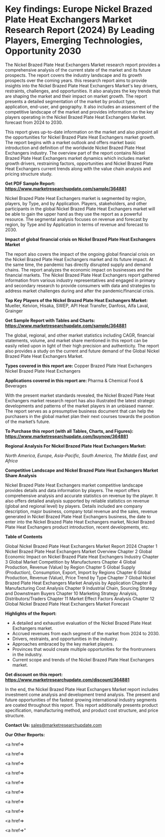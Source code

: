 # Key findings: Europe Nickel Brazed Plate Heat Exchangers Market Research Report (2024) By Leading Players, Emerging Technologies, Opportunity 2030

The Nickel Brazed Plate Heat Exchangers Market research report provides a comprehensive analysis of the current state of the market and its future prospects. The report covers the industry landscape and its growth prospects over the coming years. this research report aims to provide insights into the Nickel Brazed Plate Heat Exchangers Market's key drivers, restraints, challenges, and opportunities. It also analyzes the key trends that are shaping the market and their impact on market growth. The report presents a detailed segmentation of the market by product type, application, end-user, and geography. It also includes an assessment of the competitive landscape of the market and provides information on the key players operating in the Nickel Brazed Plate Heat Exchangers Market. forecast from 2024 to 2030.

This report gives up-to-date information on the market and also pinpoint all the opportunities for Nickel Brazed Plate Heat Exchangers market growth. The report begins with a market outlook and offers market basic introduction and definition of the worldwide Nickel Brazed Plate Heat Exchangers industry. The overview part of the report contains Nickel Brazed Plate Heat Exchangers market dynamics which includes market growth drivers, restraining factors, opportunities and Nickel Brazed Plate Heat Exchangers current trends along with the value chain analysis and pricing structure study.

<strong><b>Get PDF Sample Report: <a href=https://www.marketresearchupdate.com/sample/364881>https://www.marketresearchupdate.com/sample/364881</a></b></strong>

Nickel Brazed Plate Heat Exchangers market is segmented by region, players, by Type, and by Application. Players, stakeholders, and other participants in the global Nickel Brazed Plate Heat Exchangers market will be able to gain the upper hand as they use the report as a powerful resource. The segmental analysis focuses on revenue and forecast by region, by Type and by Application in terms of revenue and forecast to 2030.

<strong><b>Impact of global financial crisis on Nickel Brazed Plate Heat Exchangers Market</b></strong>

The report also covers the impact of the ongoing global financial crisis on the Nickel Brazed Plate Heat Exchangers market and its future impact. At the same time, the pandemic has directly disrupted supply and demand chains. The report analyzes the economic impact on businesses and the financial markets. The Nickel Brazed Plate Heat Exchangers report gathered information from various industry representatives and engaged in primary and secondary research to provide consumers with data and strategies to address market challenges during and after the pandemic/financial crisis.

<strong><b>Top Key Players of the Nickel Brazed Plate Heat Exchangers Market:
</b></strong>Mueller, Kelvion, Hisaka, SWEP, API Heat Transfer, Danfoss, Alfa Laval, Grainger<strong><b>
</b></strong>

<strong><b>Get Sample Report with Tables and Charts: <a href=https://www.marketresearchupdate.com/sample/364881>https://www.marketresearchupdate.com/sample/364881</a></b></strong>

The global, regional, and other market statistics including CAGR, financial statements, volume, and market share mentioned in this report can be easily relied upon in light of their high precision and authenticity. The report also provides a study on the current and future demand of the Global Nickel Brazed Plate Heat Exchangers Market.

<strong><b>Types covered in this report are:
</b></strong>Copper Brazed Plate Heat Exchangers
Nickel Brazed Plate Heat Exchangers<strong><b>
</b></strong>

<strong><b>Applications covered in this report are:
</b></strong>Pharma & Chemical
Food & Beverages<strong><b>
</b></strong>

With the present market standards revealed, the Nickel Brazed Plate Heat Exchangers market research report has also illustrated the latest strategic developments and patterns of the market players in an unbiased manner. The report serves as a presumptive business document that can help the purchasers in the global market plan their next courses towards the position of the market’s future.

<strong><b>To Purchase this report (with all Tables, Charts, and Figures): <a href=https://www.marketresearchupdate.com/buynow/364881>https://www.marketresearchupdate.com/buynow/364881</a></b></strong>

<strong><b>Regional Analysis For Nickel Brazed Plate Heat Exchangers Market:</b></strong>

<em><i>North America, Europe, Asia-Pacific, South America, The Middle East, and Africa</i></em>

<strong><b>Competitive Landscape and Nickel Brazed Plate Heat Exchangers Market Share Analysis</b></strong>

Nickel Brazed Plate Heat Exchangers market competitive landscape provides details and data information by players. The report offers comprehensive analysis and accurate statistics on revenue by the player. It also offers detailed analysis supported by reliable statistics on revenue (global and regional level) by players. Details included are company description, major business, company total revenue and the sales, revenue generated in Nickel Brazed Plate Heat Exchangers business, the date to enter into the Nickel Brazed Plate Heat Exchangers market, Nickel Brazed Plate Heat Exchangers product introduction, recent developments, etc.

<strong><b>Table of Contents</b></strong>

Global Nickel Brazed Plate Heat Exchangers Market Report 2024
Chapter 1 Nickel Brazed Plate Heat Exchangers Market Overview
Chapter 2 Global Economic Impact on Nickel Brazed Plate Heat Exchangers Industry
Chapter 3 Global Market Competition by Manufacturers
Chapter 4 Global Production, Revenue (Value) by Region
Chapter 5 Global Supply (Production), Consumption, Export, Import by Regions
Chapter 6 Global Production, Revenue (Value), Price Trend by Type
Chapter 7 Global Nickel Brazed Plate Heat Exchangers Market Analysis by Application
Chapter 8 Manufacturing Cost Analysis
Chapter 9 Industrial Chain, Sourcing Strategy and Downstream Buyers
Chapter 10 Marketing Strategy Analysis, Distributors/Traders
Chapter 11 Market Effect Factors Analysis
Chapter 12 Global Nickel Brazed Plate Heat Exchangers Market Forecast

<strong><b>Highlights of the Report:</b></strong>

- A detailed and exhaustive evaluation of the Nickel Brazed Plate Heat Exchangers market.
- Accrued revenues from each segment of the market from 2024 to 2030.
- Drivers, restraints, and opportunities in the industry.
- Approaches embraced by the key market players.
- Provinces that would create multiple opportunities for the frontrunners in the industry.
- Current scope and trends of the Nickel Brazed Plate Heat Exchangers market.

<strong><b>Get discount on this report: <a href=https://www.marketresearchupdate.com/discount/364881>https://www.marketresearchupdate.com/discount/364881</a></b></strong>

In the end, the Nickel Brazed Plate Heat Exchangers Market report includes investment come analysis and development trend analysis. The present and future opportunities of the fastest growing international industry segments are coated throughout this report. This report additionally presents product specification, manufacturing method, and product cost structure, and price structure.

<strong><b>Contact Us:
</b></strong>sales@marketresearchupdate.com

<strong>Our Other Reports:</strong>

<a href=></a>

<a href=></a>

<a href=></a>

<a href=></a>

<a href=></a>

<a href=></a>

<a href=></a>

<a href=></a>

<a href=></a>

<a href=></a>"
